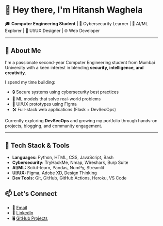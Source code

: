 # 👋 Hey there, I'm Hitansh Waghela

🎓 **Computer Engineering Student** | 🔐 Cybersecurity Learner | 🤖 AI/ML Explorer | 🎨 UI/UX Designer | 🌐 Web Developer

---

## 🚀 About Me

I'm a passionate second-year Computer Engineering student from Mumbai University with a keen interest in blending **security, intelligence, and creativity**.

I spend my time building:
- 🔒 Secure systems using cybersecurity best practices
- 🧠 ML models that solve real-world problems
- 🎨 UI/UX prototypes using Figma
- 🛠️ Full-stack web applications (Flask + DevSecOps)

Currently exploring **DevSecOps** and growing my portfolio through hands-on projects, blogging, and community engagement.

---

## 🧰 Tech Stack & Tools

- **Languages:** Python, HTML, CSS, JavaScript, Bash  
- **Cybersecurity:** TryHackMe, Nmap, Wireshark, Burp Suite  
- **AI/ML:** Scikit-learn, Pandas, NumPy, Streamlit  
- **UI/UX:** Figma, Adobe XD, Design Thinking  
- **Dev Tools:** Git, GitHub, GitHub Actions, Heroku, VS Code



## 📫 Let's Connect

- 📩 [Email](mailto:whitansh@gmail.com)
- 💼 [LinkedIn](https://www.linkedin.com/in/hitansh-waghela-99554a274/)
- 🖥️ [GitHub Projects](https://github.com/Hitansh1601)

